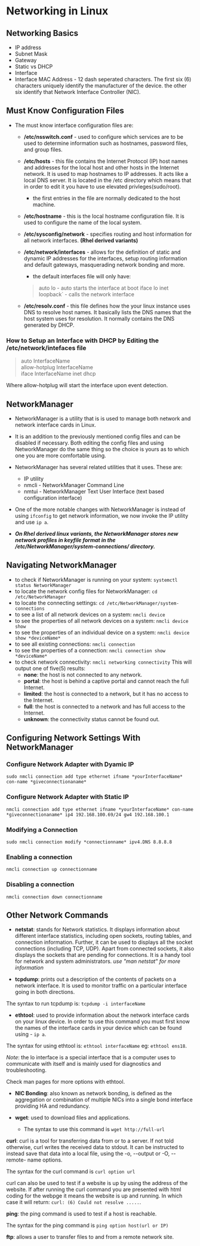# **Networking in Linux**

## Networking Basics

- IP address
- Subnet Mask
- Gateway
- Static vs DHCP
- Interface
- Interface MAC Address - 12 dash seperated characters.  The first six (6) characters uniquely identify the manufacturer of the device.  the other six identify that Network Interface Controller (NIC).

## Must Know Configuration Files

- The must know interface configuration files are:
  - **/etc/nsswitch.conf** -  used to configure which services are to be used to determine information such as hostnames, password files, and group files.
  - **/etc/hosts** - this file contains the Internet Protocol (IP) host names and addresses for the local host and other hosts in the Internet network.  It is used to map hostnames to IP addresses.  It acts like a local DNS server.  It is located in the /etc directory which means that in order to edit it you have to use elevated privleges(sudo/root).
    - the first entries in the file are normally dedicated to the host machine.
  - **/etc/hostname** - this is the local hostname configuration file.  It is used to configure the name of the local system.
  - **/etc/sysconfig/network** - specifies routing and host information for all network interfaces. **(Rhel derived variants)**
  - **/etc/network/interfaces** - allows for the definition of static and dynamic IP addresses for the interfaces, setup routing information and default gateways, masquerading network bonding and more.
    - the default interfaces file will only have:

    > auto lo - auto starts the interface at boot
    > iface lo inet loopback` - calls the network interface

  - **/etc/resolv.conf** - this file defines how the your linux instance uses DNS to resolve host names.  It basically lists the DNS names that the host system uses for resolution.  It normally contains the DNS generated by DHCP.

### How to Setup an Interface with DHCP by Editing the /etc/network/intefaces file

> auto InterfaceName  
> allow-hotplug InterfaceName  
> iface InterfaceName inet dhcp  

  Where allow-hotplug will start the interface upon event detection.

## NetworkManager

- NetworkManager is a utility that is is used to manage both network and network interface cards in Linux.
- It is an addition to the previously mentioned config files and can be disabled if necessary.  Both editing the config files and using NetworkManager do the same thing so the choice is yours as to which one you are more comfortable using.
- NetworkManager has several related utilities that it uses.  These are:

  - IP utility
  - nmcli - NetworkManager Command Line
  - nmtui - NetworkManager Text User Interface (text based configuration interface)

- One of the more notable changes with NetworkManager is instead of using `ifconfig` to get network information, we now invoke the IP utility and use `ip a`.
- ***On Rhel derived linux variants, the NetworkManager stores new network profiles in keyfile format in the /etc/NetworkManager/system-connections/ directory.***

## Navigating NetworkManager

- to check if NetworkManager is running on your system: `systemctl status NetworkManager`
- to locate the network config files for NetworkManager: `cd /etc/NetworkManager`
- to locate the connecting settings: `cd /etc/NetworkManager/system-connections`
- to see a list of all network devices on a system: `nmcli device`
- to see the properties of all network devices on a system: `nmcli device show`
- to see the properties of an individual device on a system: `nmcli device show *deviceName*`
- to see all existing connections: `nmcli connection`
- to see the properties of a connection: `nmcli connection show *deviceName*`
- to check network connectivity: `nmcli networking connectivity`
  This will output one of five(5) results:
  - **none**: the host is not connected to any network.
  - **portal**: the host is behind a captive portal and cannot reach the full Internet.
  - **limited**: the host is connected to a network, but it has no access to the Internet.
  - **full**: the host is connected to a network and has full access to the Internet.
  - **unknown**: the connectivity status cannot be found out.

## Configuring Network Settings With NetworkManager

### Configure Network Adapter with Dyamic IP

`sudo nmcli connection add type ethernet ifname *yourInterfaceName* con-name *giveconnectionaname*`

### Configure Network Adapter with Static IP

`nmcli connection add type ethernet ifname *yourInterfaceName* con-name *giveconnectionaname* ip4 192.168.100.69/24 gw4 192.168.100.1`

### Modifying a Connection

`sudo nmcli connection modify *connectionname* ipv4.DNS 8.8.8.8`

### Enabling a connection

`nmcli connection up connectionname`

### Disabling a connection

`nmcli connection down connectionname`

## Other Network Commands

- **netstat**:  stands for Network statistics. It displays information about different interface statistics, including open sockets, routing tables, and connection information. Further, it can be used to displays all the socket connections (including TCP, UDP). Apart from connected sockets, it also displays the sockets that are pending for connections. It is a handy tool for network and system administrators.  *use "man netstat" for more information*

- **tcpdump**: prints out a description of the contents of packets on a network interface.  It is used to monitor traffic on a particular interface going in both directions.

The syntax to run tcpdump is: `tcpdump -i interfaceName`

- **ethtool**: used to provide information about the network interface cards on your linux device.  In order to use this command you must first know the names of the interface cards in your device which can be found using - `ip a`.

The syntax for using ethtool is: `ethtool interfaceName` eg: `ethtool ens18`.

*Note*: the lo interface is a special interface that is a computer uses to communicate with itself and is mainly used for diagnostics and troubleshooting.

Check man pages for more options with ethtool.

- **NIC Bonding**: also known as network bonding, is defined as the aggregation or combination of multiple NICs into a single bond interface providing HA and redundancy.

- **wget**: used to download files and applications.  

  - The syntax to use this command is `wget http://full-url`

**curl**:  curl  is  a  tool for transferring data from or to a server.  If not told otherwise, curl writes the received data to stdout. It can be  instructed to  instead save that data into a local file, using the -o, --output or -O, --remote- name options.

  The syntax for the curl command is `curl option url`

  curl can also be used to test if a website is up by using the address of the website.  If after running the curl command you are presented with html coding for the webpge it means the website is up and running.  In which case it will return: `curl: (6) Could not resolve .....`.

**ping**: the ping command is used to test if a host is reachable.

  The syntax for the ping command is `ping option host(url or IP)`

**ftp**:  allows a user to transfer files to and from a remote network site.
